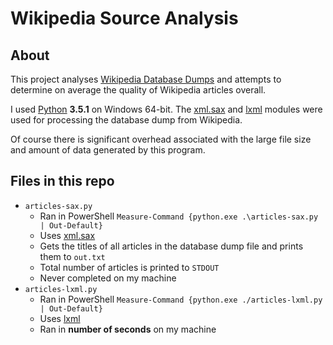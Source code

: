 # Wikipedia Source Analysis
## About
This project analyses [Wikipedia Database Dumps][1] and attempts to determine on
average the quality of Wikipedia articles overall.

I used [Python][2] **3.5.1** on Windows 64-bit. The [xml.sax][3] and [lxml][4] modules were used for processing the database dump from Wikipedia.

Of course there is significant overhead associated with the large file size and
amount of data generated by this program.


## Files in this repo
  * ``articles-sax.py``
    * Ran in PowerShell ``Measure-Command {python.exe .\articles-sax.py | Out-Default}``
    * Uses [xml.sax][3]
    * Gets the titles of all articles in the database dump file and prints them to ``out.txt``
    * Total number of articles is printed to ``STDOUT``
    * Never completed on my machine
  * ``articles-lxml.py``
    * Ran in PowerShell ``Measure-Command {python.exe ./articles-lxml.py | Out-Default}``
    * Uses [lxml][4]
    * Ran in __number of seconds__ on my machine

[1]: https://en.wikipedia.org/wiki/Wikipedia:Database_download#Where_do_I_get...
[2]: https://www.python.org/
[3]: https://docs.python.org/3/library/xml.sax.html
[4]: http://lxml.de/
